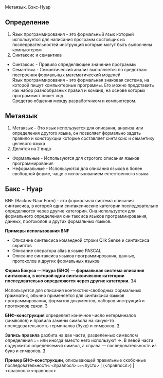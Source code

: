 Метаязык. Бэкс-Нуар

## Определение  
  
1) Язык программирования - это формальный язык который используется для написания программ состоящих из последовательностей инструкций которые могут быть выполнены компьютером  
2) Синтаксис и семантика  
- Синтаксис - Правило определяющее значение программы  
- Семантика - Семантический анализ выполняется по средствам построения формальных математический моделей  
Язык программирования - это формальная знаковая система, на которой пишут компьютерные программы. Его можно представить как набор разнообразных правил и команд, на основе которых программист пишет код.  
Средство общения между разработчиком и компьютером.  
## Метаязык  
  
1) Метаязык - Это язык используется для описания, анализа или определения другого языка, он позволяет формально задать правило и конструкции которые составляет синтаксис и семантику целевого языка  
2) Делятся на 2 вида  
- Формальные - Используются для строгого описания языков программирования  
- Неформальные - Используются для описания языков в более свободной форме, чаще с использованием естественного языка  
## Бакс - Нуар  
BNF (Backus-Naur Form) - это формальная система описания синтаксиса, в которой одни синтаксические категории последовательно определяются через другие категории. Она используется для формального определения син таксиса языков программирования, данных, протоколов и других формальных языков.  
  
**Примеры использования BNF**  
  
- Описание синтаксиса командной строки Qlik Sense и синтаксиса скриптов  
- Описание оператора alias в языке PASCAL  
- Описание синтаксиса языков программирования, данных, протоколов и других формальных языков




**Форма Бэкуса — Наура (БНФ)** — **формальная система описания синтаксиса, в которой одни синтаксические категории последовательно определяются через другие категории**. [3](https://divancoder.ru/2017/06/backus-naur-form/)[4](https://ru.wikipedia.org/wiki/%D0%A4%D0%BE%D1%80%D0%BC%D0%B0_%D0%91%D1%8D%D0%BA%D1%83%D1%81%D0%B0_%E2%80%94_%D0%9D%D0%B0%D1%83%D1%80%D0%B0)  
  
Используется для описания контекстно-свободных формальных грамматик, обычно применяется для синтаксиса языков программирования, форматов документов, наборов инструкций и протоколов связи. [3](https://divancoder.ru/2017/06/backus-naur-form/)  
  
**БНФ-конструкция** определяет конечное число нетерминалов (символов) и правила замены символа на какую-то последовательность терминалов (букв) и символов. [3](https://divancoder.ru/2017/06/backus-naur-form/)  
  
**Запись правила** разбита на две части, разделённых символом определения ::= или иногда вместо него используют ->. В левой части содержится определяемый символ, а справа — последовательность из букв и символов. [3](https://divancoder.ru/2017/06/backus-naur-form/)  
  
**Пример БНФ-конструкции**, описывающей правильные скобочные последовательности: <правпосл>::=<пусто> | (<правпосл>) | <правпосл><правпосл>